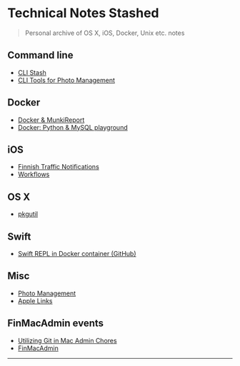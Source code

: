 Technical Notes Stashed
=======================

> Personal archive of OS X, iOS, Docker, Unix etc. notes

Command line
------------

* [CLI Stash](./md/tricks.md)
* [CLI Tools for Photo Management](./md/clitools_for_photo_management.md)

Docker
------

* [Docker & MunkiReport](./md/docker-toolbox-munkireport.md)
* [Docker: Python & MySQL playground](https://github.com/jlehikoinen/mysql-playground)

iOS
---

* [Finnish Traffic Notifications](./md/traffic.md)
* [Workflows](./md/workflow_app.md)

OS X
----

* [pkgutil](./md/pkgutil.md)

Swift
-----

* [Swift REPL in Docker container (GitHub)](https://github.com/jlehikoinen/swift-repl)

Misc
----

* [Photo Management](./md/photo_management.md)
* [Apple Links](./md/apple_links.md)

FinMacAdmin events
-----

* [Utilizing Git in Mac Admin Chores](./md/utilizing_git_admin_chores.md)
* [FinMacAdmin](https://github.com/macadminfi/finmacadmin2017)


---
